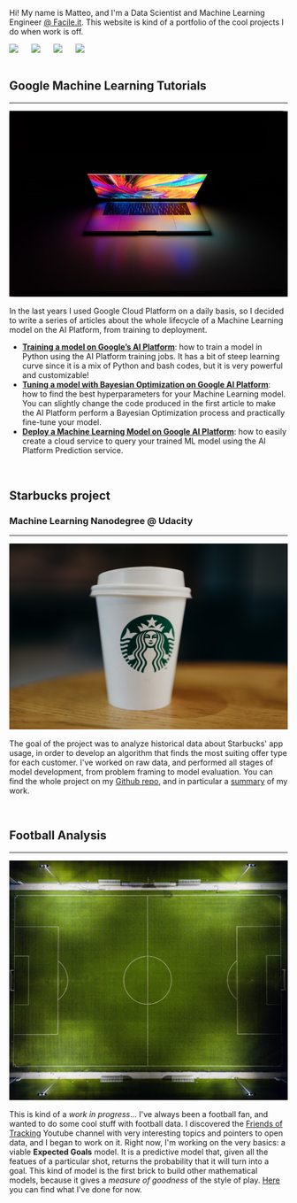 Hi! My name is Matteo, and I'm a Data Scientist and Machine Learning Engineer [@ Facile.it](https://www.facile.it/).
This website is kind of a portfolio of the cool projects I do when work is off.

[<img align="left" style="padding-right: 10px" width="30px" src="https://cdn.jsdelivr.net/npm/simple-icons@v3/icons/twitter.svg" />][twitter]
[<img align="left" style="padding-right: 10px" width="30px" src="https://cdn.jsdelivr.net/npm/simple-icons@v3/icons/linkedin.svg" />][linkedin]
[<img align="left" style="padding-right: 10px" width="30px" src="https://cdn.jsdelivr.net/npm/simple-icons@v3/icons/medium.svg" />][medium]
[<img align="left" style="padding-right: 10px" width="30px" src="https://cdn.jsdelivr.net/npm/simple-icons@v3/icons/stackoverflow.svg" />][stackoverflow]

<br>
<br>

## Google Machine Learning Tutorials

---

![Photo by Nikolay Tarashchenko on Unsplash](./images/home/google_articles.jpeg)


In the last years I used Google Cloud Platform on a daily basis, so I decided to 
write a series of articles about the whole lifecycle of a Machine Learning model 
on the AI Platform, from training to deployment.

- **[Training a model on Google’s AI Platform](https://towardsdatascience.com/training-a-model-on-google-ai-platform-84ceff87b5f3)**:
  how to train a model in Python using the AI Platform training jobs. It has a 
  bit of steep learning curve since it is a mix of Python and bash codes, but it 
  is very powerful and customizable!
- **[Tuning a model with Bayesian Optimization on Google AI Platform](https://towardsdatascience.com/tuning-a-model-with-bayesian-optimization-on-google-ai-platform-d9fe63b78576)**:
  how to find the best hyperparameters for your Machine Learning model. You can 
  slightly change the code produced in the first article to make the AI Platform 
  perform a Bayesian Optimization process and practically fine-tune your model.
- **[Deploy a Machine Learning Model on Google AI Platform](https://towardsdatascience.com/deploy-a-machine-learning-model-on-google-ai-platform-b77b6b35f742)**:
  how to easily create a cloud service to query your trained ML model using the 
  AI Platform Prediction service.

<br>

## Starbucks project
### Machine Learning Nanodegree @ Udacity

---

![Photo by Sorin Sîrbu on Unsplash](./images/home/starbucks.jpg)

The goal of the project was to analyze historical data about Starbucks' app 
usage, in order to develop an algorithm that finds the most suiting offer type 
for each customer.
I've worked on raw data, and performed all stages of model development, from 
problem framing to model evaluation.
You can find the whole project on my [Github repo](https://github.com/MatteoFelici/Capstone_Starkbucks_MLE), 
and in particular a [summary](https://github.com/MatteoFelici/Capstone_Starkbucks_MLE/blob/master/Capstone_project.pdf) 
of my work.

<br>

## Football Analysis

---

![Photo by Bence Balla-Schottner on Unsplash](./images/home/football.jpg)

This is kind of a *work in progress*... I've always been a football fan, and 
wanted to do some cool stuff with football data. I discovered the 
[Friends of Tracking](https://www.youtube.com/channel/UCUBFJYcag8j2rm_9HkrrA7w) 
Youtube channel with very interesting topics and pointers to open data, and I 
began to work on it. Right now, I'm working on the very basics: a viable 
**Expected Goals** model. It is a predictive model that, given all the featues 
of a particular shot, returns the probability that it will turn into a goal. 
This kind of model is the first brick to build other mathematical models, 
because it gives a *measure of goodness* of the style of play. 
[Here](https://github.com/MatteoFelici/football/tree/xg/first-model/xg-model) 
you can find what I've done for now.   




[googlemltut]: https://towardsdatascience.com/tagged/google-ml-tutorials
[linkedin]: https://www.linkedin.com/in/matteofelici/?locale=en_US
[twitter]: https://twitter.com/matteofelici87
[medium]: https://towardsdatascience.com/@matteofelici87
[stackoverflow]: https://stackoverflow.com/users/5687196/matteo-felici?tab=profile